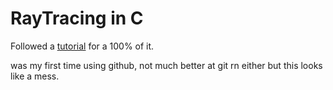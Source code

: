 # RayTracing in C

Followed a [tutorial](https://youtu.be/2BLRLuczykM?si=rQlDWMjoICvg2f4u) for a 100% of it.

was my first time using github, not much better at git rn either but this looks like a mess.
